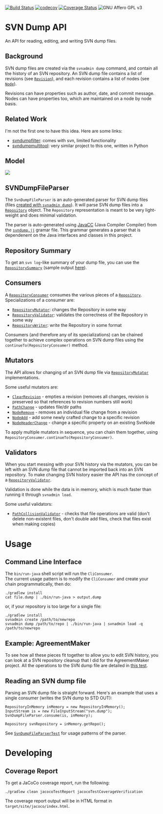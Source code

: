 [![Build Status](https://travis-ci.org/cstroe/svndumpapi.svg?branch=master)](https://travis-ci.org/cstroe/svndumpapi)
[![codecov](https://codecov.io/gh/cstroe/svndumpapi/branch/master/graph/badge.svg?token=EVA6JOOV7B)](https://codecov.io/gh/cstroe/svndumpapi)
[![Coverage Status](https://coveralls.io/repos/github/cstroe/svndumpapi/badge.svg)](https://coveralls.io/github/cstroe/svndumpapi)
![GNU Affero GPL v3](https://img.shields.io/badge/license-Affero%20GPL%20v3-blue.svg)

# SVN Dump API

An API for reading, editing, and writing SVN dump files.

## Background

SVN dump files are created via the `svnadmin dump` command, and contain all the 
history of an SVN repository.  An SVN dump file contains a list of revisions 
(see [`Revision`](library/src/main/java/com/github/cstroe/svndumpgui/api/Revision.java)), and each
revision contains a list of nodes (see [`Node`](library/src/main/java/com/github/cstroe/svndumpgui/api/Node.java)).

Revisions can have properties such as author, date, and commit message.  Nodes 
can have properties too, which are maintained on a node by node basis.

## Related Work

I'm not the first one to have this idea.  Here are some links:
* [svndumpfilter](http://svnbook.red-bean.com/en/1.8/svn.ref.svndumpfilter.html): comes with svn, limited functionality
* [svndumpmultitool](https://github.com/emosenkis/svndumpmultitool): very similar project to this one, written in Python

## Model
<img src="https://raw.githubusercontent.com/cstroe/svndumpapi/master/src/site/resources/model.png"/>

## SVNDumpFileParser

The `SvnDumpFileParser` is an auto-generated parser for SVN dump files 
(files [created with `svnadmin dump`](library/src/test/resources/dumps)).  It will
parse SVN dump files into a [`Repository`](library/src/main/java/com/github/cstroe/svndumpgui/api/Repository.java) object.
The `Repository` representation is
meant to be very light-weight and does minimal validation.

The parser is auto-generated using [JavaCC](https://javacc.github.io/javacc/) (Java Compiler Compiler) from the [`svndump.jj`](library/src/main/javacc/svndump.jj) gramar file.
This grammar generates a parser that is dependenent on the Java interfaces and 
classes in this project.

## Repository Summary

To get an `svn log`-like summary of your dump file, you can use the 
[`RepositorySummary`](library/src/main/java/com/github/cstroe/svndumpgui/internal/writer/RepositorySummary.java) (sample output [here](library/src/test/resources/summary/svn_multi_file_delete.txt)).

## Consumers

A [`RepositoryConsumer`](library/src/main/java/com/github/cstroe/svndumpgui/api/RepositoryConsumer.java) consumes the various pieces of a [`Repository`](library/src/main/java/com/github/cstroe/svndumpgui/api/Repository.java).  Specializations of a consumer are:

* [`RepositoryMutator`](library/src/main/java/com/github/cstroe/svndumpgui/api/RepositoryMutator.java): changes the Repository in some way
* [`RepositoryValidator`](library/src/main/java/com/github/cstroe/svndumpgui/api/RepositoryValidator.java): validates the correctness of the Repository in some way
* [`RepositoryWriter`](library/src/main/java/com/github/cstroe/svndumpgui/api/RepositoryWriter.java): write the Repository in some format

Consumers (and therefore any of its specializations) can be chained together to achieve complex operations on SVN dump files using the `continueTo(RepositoryConsumer)` method.

## Mutators

The API allows for changing of an SVN dump file via 
[`RepositoryMutator`](library/src/main/java/com/github/cstroe/svndumpgui/api/RepositoryMutator.java) implementations.

Some useful mutators are:
* [`ClearRevision`](library/src/main/java/com/github/cstroe/svndumpgui/internal/transform/ClearRevision.java) - empties a revision (removes all changes, revision is preserved so that references to revision numbers still work)
* [`PathChange`](library/src/main/java/com/github/cstroe/svndumpgui/internal/transform/PathChange.java) - updates file/dir paths
* [`NodeRemove`](library/src/main/java/com/github/cstroe/svndumpgui/internal/transform/NodeRemove.java) - removes an individual file change from a revision
* [`NodeAdd`](library/src/main/java/com/github/cstroe/svndumpgui/internal/transform/NodeAdd.java) - add some newly crafted change to a specific revision
* [`NodeHeaderChange`](library/src/main/java/com/github/cstroe/svndumpgui/internal/transform/NodeHeaderChange.java) - change a specific property on an existing SvnNode

To apply multiple mutators in sequence, you can chain them together, using `RepositoryConsumer.continueTo(RepositoryConsumer)`.

## Validators

When you start messing with your SVN history via the mutators, you can be left
with an SVN dump file that cannot be imported back into an SVN repository.  To
 make changing SVN history easier the API has the concept of a 
 [`RepositoryValidator`](library/src/main/java/com/github/cstroe/svndumpgui/api/RepositoryValidator.java).
 
Validation is done while the data is in memory, which is much faster
than running it through `svnadmin load`.

Some useful validators:
* [`PathCollisionValidator`](library/src/main/java/com/github/cstroe/svndumpgui/internal/validate/PathCollisionValidator.java) - checks that file operations are valid (don't delete non-existent files, don't double add files, check that files exist when making copies)

# Usage

## Command Line Interface

The `bin/run-java` shell script will run the `CliConsumer`.  
The current usage pattern is to modify the `CliConsumer` and create your chain programmatically, then do:

    ./gradlew install 
    cat file.dump | ./bin/run-java > output.dump

or, if your repository is too large for a single file:

    ./gradlew install 
    svnadmin create /path/to/newrepo
    svnadmin dump /path/to/repo | ./bin/run-java | svnadmin load -q /path/to/newrepo

## Example: AgreementMaker

To see how all these pieces fit together to allow you to edit SVN history,
you can look at a SVN repository cleanup that I did for the AgreementMaker project.
All the operations to the SVN dump file are detailed in [this test](library/src/test/java/com/github/cstroe/svndumpgui/internal/AMDump.java).

## Reading an SVN dump file

Parsing an SVN dump file is straight forward.  Here's an example that uses a single consumer (writes the SVN dump to STD OUT):

    RepositoryInMemory inMemory = new RepositoryInMemory();
    InputStream is = new FileInputStream("svn.dump");
    SvnDumpFileParser.consume(is, inMemory);
    
    Repository svnRepository = inMemory.getRepo();

See [`SvnDumpFileParserTest`](library/src/test/java/com/github/cstroe/svndumpgui/internal/SvnDumpFileParserTest.java) for usage patterns of the parser.


# Developing

## Coverage Report

To get a JaCoCo coverage report, run the following:

```
./gradlew clean jacocoTestReport jacocoTestCoverageVerification 
```

The coverage report output will be in HTML format in `target/site/jacoco/index.html`.
